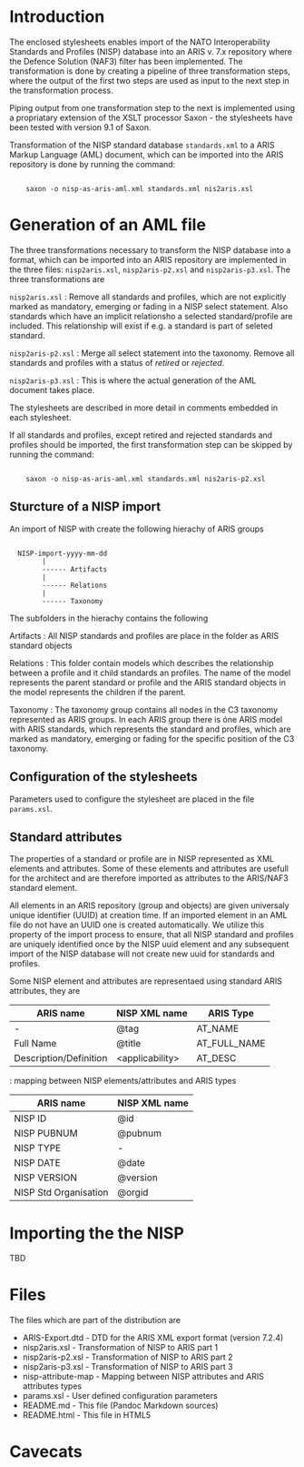 <!--
% Importing NISP into an ARIS/NAF3 architecture repository
% Jens Stavnstrup \<stavnstrup@mil.dk\>
% 4. december 2013
-->

# Introduction

The enclosed stylesheets enables import of the NATO Interoperability
Standards and Profiles (NISP) database into an ARIS v. 7.x repository
where the Defence Solution (NAF3) filter has been implemented. The
transformation is done by creating a pipeline of three transformation
steps, where the output of the first two steps are used as input to
the next step in the transformation process.

Piping output from one transformation step to the next is implemented
using a propriatary extension of the XSLT processor Saxon - the
stylesheets have been tested with version 9.1 of Saxon.


Transformation of the NISP standard database `standards.xml` to a ARIS
Markup Language (AML) document, which can be imported into the ARIS
repository is done by running the command:

~~~ {.Bash}

    saxon -o nisp-as-aris-aml.xml standards.xml nis2aris.xsl

~~~


# Generation of an AML file

The three transformations necessary to transform the NISP database into
a format, which can be imported into an ARIS repository are implemented
in the three files: `nisp2aris.xsl`, `nisp2aris-p2.xsl` and
`nisp2aris-p3.xsl`. The three transformations are

`nisp2aris.xsl`
:   Remove all standards and profiles, which are not
    explicitly marked as mandatory, emerging or fading in a NISP select
    statement. Also standards which have an implicit relationsho a
    selected standard/profile are included. This relationship will exist
    if e.g. a standard is part of seleted standard.

`nisp2aris-p2.xsl`
:   Merge all select statement into the taxonomy. Remove all standards and profiles with a status of *retired* or *rejected*. 

`nisp2aris-p3.xsl`
:   This is where the actual generation of the AML document takes place.


The stylesheets are described in more detail in comments embedded in each stylesheet.

If all standards and profiles, except retired and rejected standards
and profiles should be imported, the first transformation step can be
skipped by running the command:


~~~ {.Bash}

    saxon -o nisp-as-aris-aml.xml standards.xml nis2aris-p2.xsl

~~~


## Sturcture of a NISP import

An import of NISP with create the following hierachy of ARIS groups

~~~

  NISP-import-yyyy-mm-dd
        |
        ------ Artifacts
        |
        ------ Relations
        |
        ------ Taxonomy

~~~


The subfolders in the hierachy contains the following 


Artifacts
:    All NISP standards and profiles are place in the folder as ARIS standard objects 

Relations
:   This folder contain models which describes the
    relationship between a profile and it child standards an
    profiles. The name of the model represents the parent standard or
    profile and the ARIS standard objects in the model represents the
    children if the parent.


Taxonomy
:   The taxonomy group contains all nodes in the C3 taxonomy
    represented as ARIS groups. In each ARIS group there is óne ARIS
    model with ARIS standards, which represents the standard and
    profiles, which are marked as mandatory, emerging or fading for
    the specific position of the C3 taxonomy.


## Configuration of the stylesheets

Parameters used to configure the stylesheet are placed in the
file `params.xsl`.


## Standard attributes

The properties of a standard or profile are in NISP represented as XML
elements and attributes. Some of these elements and attributes are
usefull for the architect and are therefore imported as attributes to the
ARIS/NAF3 standard element.


All elements in an ARIS repository (group and objects) are given
universaly unique identifier (UUID) at creation time.  If an imported
element in an AML file do not have an UUID one is created
automatically. We utilize this property of the import process to
ensure, that all NISP standard and profiles are uniquely identified
once by the NISP uuid element and any subsequent import of the NISP
database will not create new uuid for standards and profiles.


Some NISP element and attributes are representaed using standard ARIS
attributes, they are

| ARIS name | NISP XML name | ARIS Type | 
|-----------|---------------|-----------|
| - | @tag | AT_NAME |
| Full Name | @title | AT_FULL_NAME |
| Description/Definition | \<applicability\> | AT_DESC |

: mapping between NISP elements/attributes and ARIS types 



| ARIS name | NISP XML name |
|-----------|---------------|
| NISP ID | @id |
| NISP PUBNUM | @pubnum |
| NISP TYPE | - |
| NISP DATE | @date |
| NISP VERSION | @version |
| NISP Std Organisation | @orgid |








# Importing the the NISP

TBD

# Files

The files which are part of the distribution are

* ARIS-Export.dtd - DTD for the ARIS XML export format (version 7.2.4)
* nisp2aris.xsl - Transformation of NISP to ARIS part 1
* nisp2aris-p2.xsl - Transformation of NISP to ARIS part 2
* nisp2aris-p3.xsl - Transformation of NISP to ARIS part 3
* nisp-attribute-map - Mapping between NISP attributes and ARIS attributes types
* params.xsl - User defined configuration parameters
* README.md - This file (Pandoc Markdown sources)
* README.html - This file in HTML5



Cavecats
========




